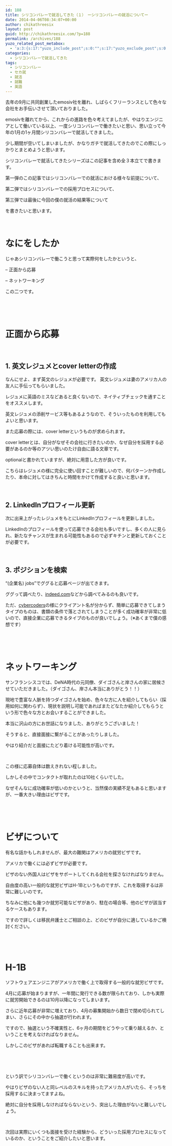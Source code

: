 ```yaml
---
id: 188
title: シリコンバレーで就活してきた（１）　ーシリコンバレーの就活についてー
date: 2014-04-06T08:34:07+00:00
author: chikathreesix
layout: post
guid: http://chikathreesix.com/?p=188
permalink: /archives/188
yuzo_related_post_metabox:
  - 'a:3:{s:17:"yuzo_include_post";s:0:"";s:17:"yuzo_exclude_post";s:0:"";s:21:"yuzo_disabled_related";N;}'
categories:
  - シリコンバレーで就活してきた
tags:
  - シリコンバレー
  - セカ就
  - 就活
  - 就職
  - 英語
---
```

去年の9月に共同創業したemosiv社を離れ、しばらくフリーランスとして色々な会社をお手伝いさせて頂いておりました。

emosivを離れてから、これからの進路を色々考えてましたが、やはりエンジニアとして働いている以上、一度シリコンバレーで働きたいと思い、思い立って今年の1月の1ヶ月間シリコンバレーで就活してきました。

<!--more-->


  
少し期間が空いてしまいましたが、かなりガチで就活してきたのでこの際にしっかりとまとめようと思います。

シリコンバレーで就活してきたシリーズはこの記事を含め全３本立てで書きます。

第一弾のこの記事ではシリコンバレーでの就活における様々な前提について、

第二弾ではシリコンバレーでの採用プロセスについて、

第三弾では最後に今回の僕の就活の結果等について

を書きたいと思います。

&nbsp;

# なにをしたか

じゃあシリコンバレーで働こうと思って実際何をしたかというと、

&#8211; 正面から応募

&#8211; ネットワーキング

この二つです。

&nbsp;

&nbsp;

# 正面から応募

&nbsp;

## 1. 英文レジュメとcover letterの作成

なんにせよ、まず英文のレジュメが必要です。 英文レジュメは妻のアメリカ人の友人に手伝ってもらいました。

レジュメに英語のミスなどあると良くないので、ネイティブチェックを通すことをオススメします。

英文レジュメの添削サービス等もあるようなので、そういったものを利用してもよいと思います。

また応募の際には、cover letterというものが求められます。

cover letterとは、自分がなぜその会社に行きたいのか、なぜ自分を採用する必要があるのか等のアツい思いのたけ自由に語る文章です。

optionalと書かれていますが、絶対に用意した方が良いです。

こちらはレジュメの様に完全に使い回すことが難しいので、何パターンか作成したり、本命に対してはきちんと時間をかけて作成すると良いと思います。

&nbsp;

## 2. LinkedInプロフィール更新

次に出来上がったレジュメをもとにLinkedInプロフィールを更新しました。

LinkedInのプロフィールを使って応募できる会社も多いですし、多くの人に見られ、新たなチャンスが生まれる可能性もあるので必ずキチンと更新しておくことが必要です。

&nbsp;

## 3. ポジションを検索

“(企業名) jobs”でググると応募ページが出てきます。

ググって調べたり、[indeed.com](http://www.indeed.com/)などから調べてみるのも良いです。

ただ、[cybercoders](http://www.cybercoders.com/)の様にクライアント名が分からず、簡単に応募できてしまうタイプのものは、書類の条件で落とされてしまうことが多く成功確率が非常に低いので、直接企業に応募できるタイプのものが良いでしょう。（※あくまで僕の感想です）

&nbsp;

&nbsp;

# ネットワーキング

サンフランシスコでは、DeNA時代の元同僚、ダイゴさんと岸さんの家に居候させていただきました。（ダイゴさん、岸さん本当にありがとう！！）

現地で豊富な人脈を持つダイゴさんを始め、色々な方に人を紹介してもらい（採用如何に関わらず）、現状を説明し可能であればまたどなたか紹介してもらうという形で色々な方とお会いすることができました。

本当に沢山の方にお世話になりました、ありがとうございました！

そうすると、直接面接に繋がることがあったりしました。

やはり紹介だと面接にたどり着ける可能性が高いです。

&nbsp;

この様に応募自体は数えきれない程しました。

しかしその中でコンタクトが取れたのは10社くらいでした。

なぜそんなに成功確率が低いのかというと、当然僕の実績不足もあると思いますが、一番大きい理由はビザです。

&nbsp;

&nbsp;

# ビザについて

有名な話かもしれませんが、最大の難関はアメリカの就労ビザです。

アメリカで働くには必ずビザが必要です。

ビザのない外国人はビザをサポートしてくれる会社を探さなければなりません。

自由度の高い一般的な就労ビザはH-1Bというものですが、これを取得するは非常に難しいのです。

ちなみに他にも幾つか就労可能なビザがあり、駐在の場合等、他のビザが該当するケースもあります。

ですので詳しくは移民弁護士とご相談の上、どのビザが自分に適しているかご検討ください。

&nbsp;

&nbsp;

# H-1B

ソフトウェアエンジニアがアメリカで働く上で取得する一般的な就労ビザです。

4月に応募が始まりますが、一年間に発行できる数が限られており、しかも実際に就労開始できるのは10月以降になってしまいます。

さらに近年応募が非常に増えており、4月の募集開始から数日で閉め切られてしまい、さらにその中から抽選が行われます。

ですので、抽選という不確実性と、6ヶ月の期間をどうやって乗り越えるか、ということを考えなければなりません。

しかしこのビザがあれば転職することも出来ます。

&nbsp;

&nbsp;

という訳でシリコンバレーで働くというのは非常に難易度が高いです。

やはりビザのない人と同レベルのスキルを持ったアメリカ人がいたら、そっちを採用するに決まってますよね。

絶対に自分を採用しなければならないという、突出した理由がないと難しいでしょう。

&nbsp;

次回は実際にいくつも面接を受けた経験から、どういった採用プロセスになっているのか、ということをご紹介したいと思います。